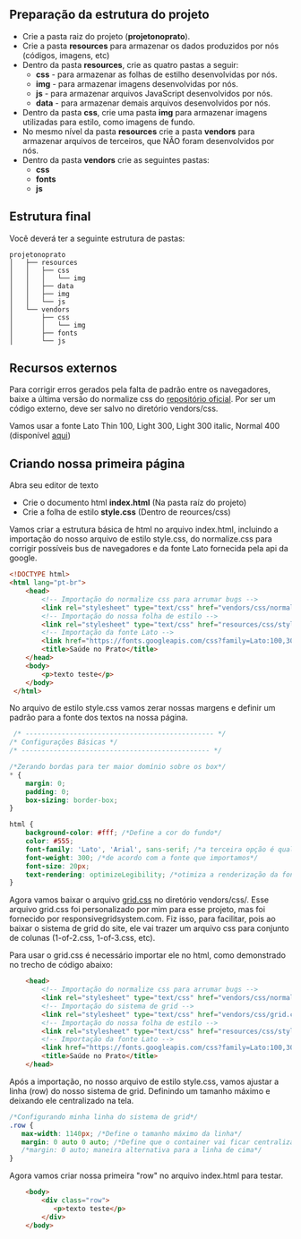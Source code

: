 ## Preparação da estrutura do projeto
 - Crie a pasta raiz do projeto (**projetonoprato**).
 - Crie a pasta **resources** para armazenar os dados produzidos por nós (códigos, imagens, etc)
 - Dentro da pasta **resources**, crie as quatro pastas a seguir: 
    - **css** - para armazenar as folhas de estilho desenvolvidas por nós.
    - **img** - para armazenar imagens desenvolvidas por nós.
    - **js** - para armazenar arquivos JavaScript desenvolvidos por nós.
    - **data** - para armazenar demais arquivos desenvolvidos por nós.
 - Dentro da pasta **css**, crie uma pasta **img** para armazenar imagens utilizadas para estilo, como imagens de fundo.
 - No mesmo nível da pasta  **resources** crie a pasta **vendors** para armazenar arquivos de terceiros, que NÃO foram desenvolvidos por nós. 
 - Dentro da pasta **vendors** crie as seguintes pastas: 
    - **css**
    - **fonts**
    - **js**
  

## Estrutura final
 Você deverá ter a seguinte estrutura de pastas:
 
 ```
projetonoprato
│   ├── resources
│   │   ├── css
│   │   │   └── img
│   │   ├── data
│   │   ├── img
│   │   └── js
│   └── vendors
│       ├── css
│       │   └── img
│       ├── fonts
│       └── js
```

## Recursos externos
Para corrigir erros gerados pela falta de padrão entre os navegadores, baixe a última versão do normalize css do [repositório oficial](https://github.com/necolas/normalize.css/). Por ser um código externo, deve ser salvo no diretório vendors/css.

Vamos usar a fonte Lato Thin 100, Light 300, Light 300 italic, Normal 400 (disponível [aqui](https://fonts.google.com/))
<link href="https://fonts.googleapis.com/css?family=Lato:100,300,300i,400&amp;subset=latin-ext" rel="stylesheet">

## Criando nossa primeira página
Abra seu editor de texto
 - Crie o documento html **index.html** (Na pasta raíz do projeto) 
 - Crie a folha de estilo **style.css** (Dentro de reources/css)

Vamos criar a estrutura básica de html no arquivo index.html, incluindo a importação do nosso arquivo de estilo style.css, do normalize.css para corrigir possíveis bus de navegadores e da fonte Lato fornecida pela api da google.

```html
<!DOCTYPE html>
<html lang="pt-br">
    <head>
        <!-- Importação do normalize css para arrumar bugs -->
        <link rel="stylesheet" type="text/css" href="vendors/css/normalize.css">
        <!-- Importação do nossa folha de estilo -->
        <link rel="stylesheet" type="text/css" href="resources/css/style.css">
        <!-- Importação da fonte Lato -->
        <link href="https://fonts.googleapis.com/css?family=Lato:100,300,300i,400&amp;subset=latin-ext" rel="stylesheet">
        <title>Saúde no Prato</title>
    </head>
    <body>
        <p>texto teste</p>
    </body>
 </html>

```

No arquivo de estilo style.css vamos zerar nossas margens e definir um padrão para a fonte dos textos na nossa página.

```css
 /* ----------------------------------------------- */
/* Configurações Básicas */
/* ----------------------------------------------- */

/*Zerando bordas para ter maior domínio sobre os box*/
* {
    margin: 0;
    padding: 0;
    box-sizing: border-box;
}

html {
    background-color: #fff; /*Define a cor do fundo*/
    color: #555;
    font-family: 'Lato', 'Arial', sans-serif; /*a terceira opção é qualquer fonte daquela família, note que o nome da família não esta entre aspas.*/
    font-weight: 300; /*de acordo com a fonte que importamos*/
    font-size: 20px;
    text-rendering: optimizeLegibility; /*otimiza a renderização da fonte para letura, tendo uma melhor qualidade*/
}

```

Agora vamos baixar o arquivo [grid.css](../assets/grid.css) no diretório vendors/css/. Esse arquivo grid.css foi personalizado por mim para esse projeto, mas foi fornecido por responsivegridsystem.com. Fiz isso, para facilitar, pois ao baixar o sistema de grid do site, ele vai trazer um arquivo css para conjunto de colunas (1-of-2.css, 1-of-3.css, etc). 

Para usar o grid.css é necessário importar ele no html, como demonstrado no trecho de código abaixo:

```html
    <head>
        <!-- Importação do normalize css para arrumar bugs -->
        <link rel="stylesheet" type="text/css" href="vendors/css/normalize.css">
        <!-- Importação do sistema de grid -->
        <link rel="stylesheet" type="text/css" href="vendors/css/grid.css">
        <!-- Importação do nossa folha de estilo -->
        <link rel="stylesheet" type="text/css" href="resources/css/style.css">
        <!-- Importação da fonte Lato -->
        <link href="https://fonts.googleapis.com/css?family=Lato:100,300,300i,400&amp;subset=latin-ext" rel="stylesheet">
        <title>Saúde no Prato</title>
    </head>
```

Após a importação, no nosso arquivo de estilo style.css, vamos ajustar a linha (row) do nosso sistema de grid. Definindo um tamanho máximo e deixando ele centralizado na tela.

```css
/*Configurando minha linha do sistema de grid*/
.row {
   max-width: 1140px; /*Define o tamanho máximo da linha*/
   margin: 0 auto 0 auto; /*Define que o container vai ficar centralizado*/
   /*margin: 0 auto; maneira alternativa para a linha de cima*/
}
```
Agora vamos criar nossa primeira "row" no arquivo index.html para testar.

```html
    <body>
        <div class="row">
           <p>texto teste</p>
        </div>
    </body>
```


